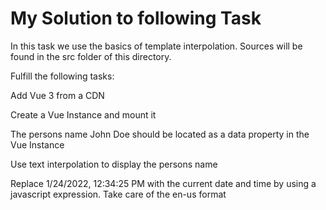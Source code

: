 # My Solution to following Task

In this task we use the basics of template interpolation. Sources will be found in the src folder of this directory.

Fulfill the following tasks:

Add Vue 3 from a CDN

Create a Vue Instance and mount it

The persons name John Doe should be located as a data property in the Vue Instance

Use text interpolation to display the persons name

Replace 1/24/2022, 12:34:25 PM with the current date and time by using a javascript expression. Take care of the en-us format
